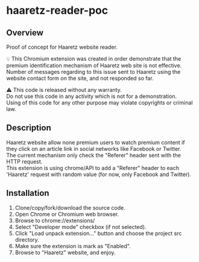 haaretz-reader-poc
==================

Overview
--------
Proof of concept for Haaretz website reader.

:bulb: This Chromium extension was created in order demonstrate that the premium identification mechanism of Haaretz web site is not effective.  
Number of messages regarding to this issue sent to Haaretz using the website contact form on the site, and not responded so far.

:warning: This code is released without any warranty.  
Do not use this code in any activity which is not for a demonstration.  
Using of this code for any other purpose may violate copyrights or criminal law.


Description
-----------
Haaretz website allow none premium users to watch premium content if they click on an article link in social networks like Facebook or Twitter.  
The current mechanism only check the "Referer" header sent with the HTTP request.  
This extension is using chrome/API to add a "Referer" header to each 'Haaretz' request with random value (for now, only Facebook and Twitter).  


Installation
------------
1. Clone/copy/fork/download the source code.
2. Open Chrome or Chromium web browser.
3. Browse to chrome://extensions/
4. Select "Developer mode" checkbox (if not selected).
5. Click "Load unpack extension..." button and choose the project src directory.
6. Make sure the extension is mark as "Enabled".
7. Browse to "Haaretz" website, and enjoy.
